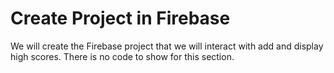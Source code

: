 # Create Project in Firebase

We will create the Firebase project that we will interact with add and display high scores. There is no code to show for this section.
